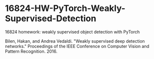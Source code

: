 # 16824-HW-PyTorch-Weakly-Supervised-Detection
16824 homework: weakly supervised object detection with PyTorch

Bilen, Hakan, and Andrea Vedaldi. "Weakly supervised deep detection networks." Proceedings of the IEEE Conference on Computer Vision and Pattern Recognition. 2016.
